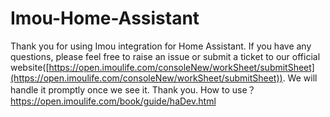 # Imou-Home-Assistant

Thank you for using Imou integration for Home Assistant. If you have any questions, please feel free to raise an issue or submit a ticket to our official website([https://open.imoulife.com/consoleNew/workSheet/submitSheet](https://open.imoulife.com/consoleNew/workSheet/submitSheet)). We will handle it promptly once we see it. Thank you.
How to use？https://open.imoulife.com/book/guide/haDev.html
